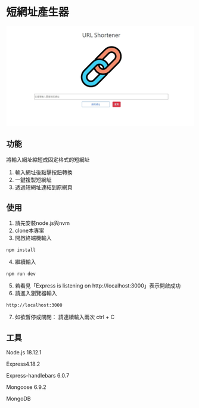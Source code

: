 # 短網址產生器

![image](./public/image/URL%20Shortener.jpg)

## 功能
將輸入網址縮短成固定格式的短網址
1. 輸入網址後點擊按鈕轉換
2. 一鍵複製短網址
3. 透過短網址連結到原網頁

## 使用
1. 請先安裝node.js與nvm
2. clone本專案
3. 開啟終端機輸入
```
npm install
```
4. 繼續輸入
```
npm run dev
```
5. 若看見「Express is listening on http://localhost:3000」表示開啟成功
6. 請進入瀏覽器輸入  
```
http://localhost:3000
```
7. 如欲暫停或關閉：
請連續輸入兩次  ctrl + C

## 工具
Node.js 18.12.1


Express4.18.2


Express-handlebars 6.0.7


Mongoose 6.9.2


MongoDB